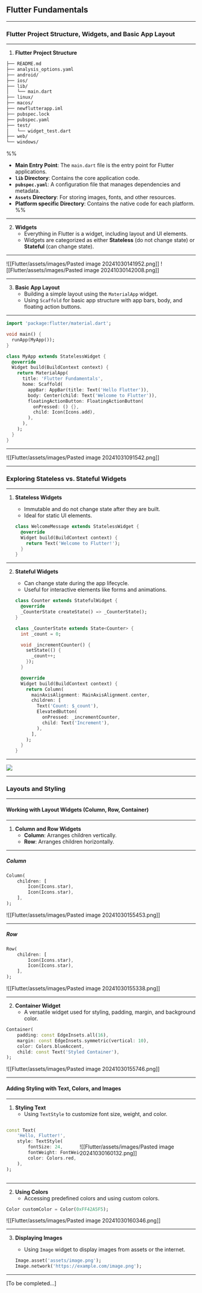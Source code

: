 ## Flutter Fundamentals

---
### Flutter Project Structure, Widgets, and Basic App Layout

---

1. **Flutter Project Structure**
```bash
├── README.md
├── analysis_options.yaml
├── android/
├── ios/
├── lib/
│   └── main.dart
├── linux/
├── macos/
├── newflutterapp.iml
├── pubspec.lock
├── pubspec.yaml
├── test/
│   └── widget_test.dart
├── web/
└── windows/
```
%%
   - **Main Entry Point**: The `main.dart` file is the entry point for Flutter applications.
   - **`lib` Directory**: Contains the core application code.
   - **`pubspec.yaml`**: A configuration file that manages dependencies and metadata.
   - **`Assets` Directory**: For storing images, fonts, and other resources.
   - **Platform specific Directory**: Contains the native code for each platform.
%%

---

2. **Widgets**
   - Everything in Flutter is a widget, including layout and UI elements.
   - Widgets are categorized as either **Stateless** (do not change state) or **Stateful** (can change state).

---

<div style="display: flex; align-items: center; justify-content: center;">
![[Flutter/assets/images/Pasted image 20241030141952.png]]
![[Flutter/assets/images/Pasted image 20241030142008.png]]
</div>

---

3. **Basic App Layout**
   - Building a simple layout using the `MaterialApp` widget.
   - Using `Scaffold` for basic app structure with app bars, body, and floating action buttons.

---

```dart
import 'package:flutter/material.dart';

void main() {
  runApp(MyApp());
}

class MyApp extends StatelessWidget {
  @override
  Widget build(BuildContext context) {
    return MaterialApp(
      title: 'Flutter Fundamentals',
      home: Scaffold(
        appBar: AppBar(title: Text('Hello Flutter')),
        body: Center(child: Text('Welcome to Flutter')),
        floatingActionButton: FloatingActionButton(
          onPressed: () {},
          child: Icon(Icons.add),
        ),
      ),
    );
  }
}
```

---

![[Flutter/assets/images/Pasted image 20241031091542.png]]

---
### Exploring Stateless vs. Stateful Widgets

---

1. **Stateless Widgets**
   - Immutable and do not change state after they are built.
   - Ideal for static UI elements.

   ```dart
   class WelcomeMessage extends StatelessWidget {
     @override
     Widget build(BuildContext context) {
       return Text('Welcome to Flutter!');
     }
   }
   ```

---

2. **Stateful Widgets**
   - Can change state during the app lifecycle.
   - Useful for interactive elements like forms and animations.

   ```dart
   class Counter extends StatefulWidget {
     @override
     _CounterState createState() => _CounterState();
   }

   class _CounterState extends State<Counter> {
     int _count = 0;

     void _incrementCounter() {
       setState(() {
         _count++;
       });
     }

     @override
     Widget build(BuildContext context) {
       return Column(
         mainAxisAlignment: MainAxisAlignment.center,
         children: [
           Text('Count: $_count'),
           ElevatedButton(
             onPressed: _incrementCounter,
             child: Text('Increment'),
           ),
         ],
       );
     }
   }
   ```

---

![](https://miro.medium.com/v2/resize:fit:720/format:webp/0*k9wVimarX1EJVluE)

---
### Layouts and Styling

---
#### Working with Layout Widgets (Column, Row, Container)

---

1. **Column and Row Widgets**
   - **Column**: Arranges children vertically.
   - **Row**: Arranges children horizontally.

---

##### Column

```dart
Column(
	children: [
		Icon(Icons.star),
		Icon(Icons.star),
	],
);
```

![[Flutter/assets/images/Pasted image 20241030155453.png]]

---
##### Row

```dart
Row(
	children: [
		Icon(Icons.star),
		Icon(Icons.star),
	],
);
```

![[Flutter/assets/images/Pasted image 20241030155338.png]]

---

2. **Container Widget**
   - A versatile widget used for styling, padding, margin, and background color.

```dart
Container(
	padding: const EdgeInsets.all(16),
	margin: const EdgeInsets.symmetric(vertical: 10),
	color: Colors.blueAccent,
	child: const Text('Styled Container'),
);
```

![[Flutter/assets/images/Pasted image 20241030155746.png]]

---
#### Adding Styling with Text, Colors, and Images

---

1. **Styling Text**
   - Using `TextStyle` to customize font size, weight, and color.

<div style="display: flex; align-items: center; justify-content: center;">

```dart
const Text(
	'Hello, Flutter!',
	style: TextStyle(
		fontSize: 24,
		fontWeight: FontWeight.bold,
		color: Colors.red,
	),
);
```

![[Flutter/assets/images/Pasted image 20241030160132.png]]

</div>

---

2. **Using Colors**
   - Accessing predefined colors and using custom colors.

```dart
Color customColor = Color(0xFF42A5F5);
```

![[Flutter/assets/images/Pasted image 20241030160346.png]]

---

3. **Displaying Images**
   - Using `Image` widget to display images from assets or the internet.

   ```dart
   Image.asset('assets/image.png');
   Image.network('https://example.com/image.png');
   ```

---

\[To be completed...]

